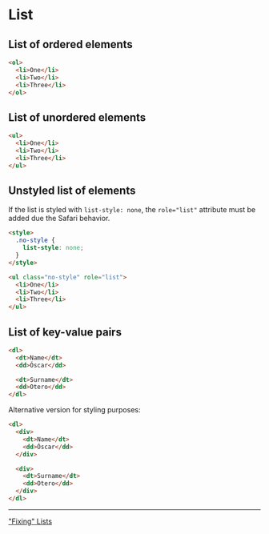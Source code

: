 # List

## List of ordered elements

```html
<ol>
  <li>One</li>
  <li>Two</li>
  <li>Three</li>
</ol>
```

## List of unordered elements

```html
<ul>
  <li>One</li>
  <li>Two</li>
  <li>Three</li>
</ul>
```

## Unstyled list of elements

If the list is styled with `list-style: none`, the `role="list"` attribute must
be added due the Safari behavior.

```html
<style>
  .no-style {
    list-style: none;
  }
</style>

<ul class="no-style" role="list">
  <li>One</li>
  <li>Two</li>
  <li>Three</li>
</ul>
```

## List of key-value pairs

```html
<dl>
  <dt>Name</dt>
  <dd>Óscar</dd>

  <dt>Surname</dt>
  <dd>Otero</dd>
</dl>
```

Alternative version for styling purposes:

```html
<dl>
  <div>
    <dt>Name</dt>
    <dd>Óscar</dd>
  </div>

  <div>
    <dt>Surname</dt>
    <dd>Otero</dd>
  </div>
</dl>
```

---

["Fixing" Lists](https://www.scottohara.me/blog/2019/01/12/lists-and-safari.html)
